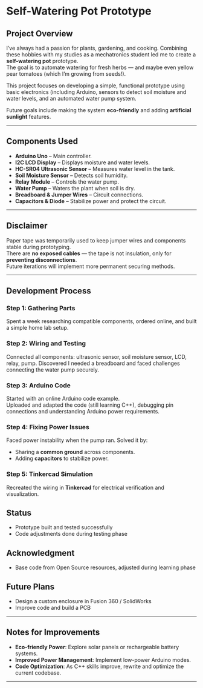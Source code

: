 # Self-Watering Pot Prototype

## Project Overview
I’ve always had a passion for plants, gardening, and cooking. Combining these hobbies with my studies as a mechatronics student led me to create a **self-watering pot** prototype.  
The goal is to automate watering for fresh herbs — and maybe even yellow pear tomatoes (which I’m growing from seeds!).

This project focuses on developing a simple, functional prototype using basic electronics (including Arduino, sensors to detect soil moisture and water levels, and an automated water pump system.

Future goals include making the system **eco-friendly** and adding **artificial sunlight** features.

---

## Components Used
- **Arduino Uno** – Main controller.
- **I2C LCD Display** – Displays moisture and water levels.
- **HC-SR04 Ultrasonic Sensor** – Measures water level in the tank.
- **Soil Moisture Sensor** – Detects soil humidity.
- **Relay Module** – Controls the water pump.
- **Water Pump** – Waters the plant when soil is dry.
- **Breadboard & Jumper Wires** – Circuit connections.
- **Capacitors & Diode** – Stabilize power and protect the circuit.

---

## Disclaimer
Paper tape was temporarily used to keep jumper wires and components stable during prototyping.  
There are **no exposed cables** — the tape is not insulation, only for **preventing disconnections**.  
Future iterations will implement more permanent securing methods.

---

## Development Process

### Step 1: Gathering Parts
Spent a week researching compatible components, ordered online, and built a simple home lab setup.

### Step 2: Wiring and Testing
Connected all components: ultrasonic sensor, soil moisture sensor, LCD, relay, pump. Discovered I needed a breadboard and faced challenges connecting the water pump securely.

### Step 3: Arduino Code
Started with an online Arduino code example.  
Uploaded and adapted the code (still learning C++), debugging pin connections and understanding Arduino power requirements.

### Step 4: Fixing Power Issues
Faced power instability when the pump ran. Solved it by:
- Sharing a **common ground** across components.
- Adding **capacitors** to stabilize power.

### Step 5: Tinkercad Simulation
Recreated the wiring in **Tinkercad** for electrical verification and visualization.

## Status
- Prototype built and tested successfully
- Code adjustments done during testing phase

## Acknowledgment
- Base code from Open Source resources, adjusted during learning phase

## Future Plans
- Design a custom enclosure in Fusion 360 / SolidWorks
- Improve code and build a PCB

---

## Notes for Improvements
- **Eco-friendly Power**: Explore solar panels or rechargeable battery systems.
- **Improved Power Management**: Implement low-power Arduino modes.
- **Code Optimization**: As C++ skills improve, rewrite and optimize the current codebase.

---

